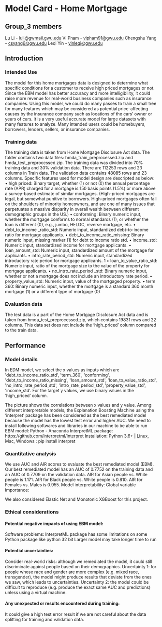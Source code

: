 # Model Card - Home Mortgage
## Group_3 members
Lu Li - luli@gwmail.gwu.edu
Vi Pham - vipham91@gwu.edu
Chengshu Yang - csyang6@gwu.edu
Leqi Yin - yinleqi@gwu.edu

## Introduction
### Intended Use
The model for this home mortgages data is designed to determine what specific conditions for a customer to receive high priced mortgages or not. Since the EBM model has better accuracy and more intelligibility, it could raise more revenue for real-world business companies such as insurance companies. Using this model, we could do many passes to train a small tree for many features which may be considered as potential price-affecting causes by the insurance company such as locations of the cars’ owner or years of cars. It is a very useful accurate model for large datasets with many features to analyze.
Many intended users could be homebuyers, borrowers, lenders, sellers, or insurance companies.

### Training data
The training data is taken from Home Mortgage Disclosure Act data. The folder contains two data files: hmda_train_preprocessed.zip and hmda_test_preprocessed.zip.
The training data was divided into 70% training data and 30% validation data.
There are 112253 rows and 23 columns in Train data. The validation data contains 48085 rows and 23 columns. Specific features used for model design are descripted as below:
• high priced: Binary target, whether (1) or not (0) the annual percentage rate (APR) charged for a mortgage is 150 basis points (1.5%) or more above a survey-based estimate of similar mortgages. (High-priced mortgages are legal, but somewhat punitive to borrowers. High-priced mortgages often fall on the shoulders of minority homeowners, and are one of many issues that perpetuates a massive disparity in overall wealth between different demographic groups in the US.)
• conforming: Binary numeric input, whether the mortgage conforms to normal standards (1), or whether the loan is different (0), e.g., jumbo, HELOC, reverse mortgage, etc.
• debt_to_income _ratio_std: Numeric input, standardized debt-to-income ratio for mortgage applicants.
• debt_to_income_ratio_missing: Binary numeric input, missing marker (1) for debt to income ratio std.
• income_std: Numeric input, standardized income for mortgage applicants.
• loan_amount_std: Numeric input, standardized amount of the mortgage for applicants.
• intro_rate_period_std: Numeric input, standardized introductory rate period for mortgage applicants. 1
• loan_to_value_ratio_std: Numeric input, ratio of the mortgage size to the value of the property for mortgage applicants.
• no_intro_rate_period _std: Binary numeric input, whether or not a mortgage does not include an introductory rate period.
• property_value_std: Numeric input, value of the mortgaged property.
• term 360: Binary numeric input, whether the mortgage is a standard 360 month mortgage (1) or a different type of mortgage (0)

### Evaluation data
The test data is a part of the Home Mortgage Disclosure Act data and is taken from hmda_test_preprocessed.zip,  which contains 19831 rows and 22 columns. This data set does not include the ‘high_priced’ column compared to the train data.

## Performance
### Model details
In EDM model, we select the x values as inputs which are 'debt_to_income_ratio_std', 'term_360', 'conforming', 'debt_to_income_ratio_missing', 'loan_amount_std', 'loan_to_value_ratio_std', 'no_intro_rate_period_std', 'intro_rate_period_std', 'property_value_std', 'income_std'. 
For the target y values, we use binary values in the  ‘high_priced’ column.


The picture shows the correlations between x values and y value.
Among different interpretable models, the Explanation Boosting Machine using the ‘interpret’ package has been considered as the best remediated model because the model has the lowest test error and higher AUC.
We need to install following softwares and libraries in our machine to be able to run EBM model:
Python - Anaconda
InterpretML package: https://github.com/interpretml/interpret
Installation: Python 3.6+ | Linux, Mac, Windows : pip install interpret

### Quantitative analysis
We use AUC and AIR scores to evaluate the best remediated model (EBM).
Our best remediated model has an AUC of 0.7752 on the training data and an AUC of 0.7709 on the validation data. AIR for Asian people vs. White people is 1.171. AIR for Black people vs. White people is 0.810. AIR for Females vs. Males is 0.955. 
Model interpretability:
Global variable importance:





We also considered Elastic Net and Monotonic XGBoost for this project.

### Ethical considerations
#### Potential negative impacts of using EBM  model: 
Software problems: InterpretML package has some limitations on some Python package like python 32 bit
Larger model may take longer time to run

#### Potential uncertainties:
Consider real-world risks: although we remediated the model, it could still discriminate against people based on their demographics.
Uncertainty 1: for people whose race and gender are more complex (e.g. mixed race, transgender), the model might produce results that deviate from the ones we saw, which leads to uncertainties.
Uncertainty 2: the model could be difficult to reproduce (e.g. produce the exact same AUC and predictions) unless using a virtual machine.

#### Any unexpected or results encountered during training: 
It could give a high test error result if we are not careful about the data splitting for training and validation data. 






